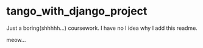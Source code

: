 # tango_with_django_project
Just a boring(shhhhh...) coursework.
I have no I idea why I add this readme.

meow...
